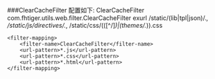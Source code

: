 ###ClearCacheFilter 配置如下:
    <filter>
    <filter-name>ClearCacheFilter</filter-name>
    <filter-class>com.fhtiger.utils.web.filter.ClearCacheFilter</filter-class>
        <init-param>
        <param-name>exurl</param-name>
          <!-- 此处配置匹配的文件正则表达式,多个用`,`隔开-->
          <param-value>
          /static/(lib|tpl|json)/.*,
          /static/js/directives/.*,
          /static/css/(([^/]*)|(themes/.*))\.css
          </param-value>
        </init-param>
      </filter>
    
    <filter-mapping>
        <filter-name>ClearCacheFilter</filter-name>
        <url-pattern>*.js</url-pattern>
        <url-pattern>*.css</url-pattern>
        <url-pattern>*.html</url-pattern>
    </filter-mapping>
  